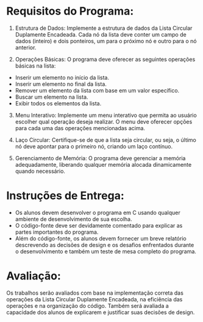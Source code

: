 # Requisitos do Programa:

1. Estrutura de Dados: Implemente a estrutura de dados da Lista Circular Duplamente Encadeada. Cada nó da lista deve conter um campo de dados (inteiro) e dois ponteiros, um para o próximo nó e outro para o nó anterior.

2. Operações Básicas: O programa deve oferecer as seguintes operações básicas na lista:

  - Inserir um elemento no início da lista.
  - Inserir um elemento no final da lista.
  - Remover um elemento da lista com base em um valor específico.
  - Buscar um elemento na lista.
  - Exibir todos os elementos da lista.

3. Menu Interativo: Implemente um menu interativo que permita ao usuário escolher qual operação deseja realizar. O menu deve oferecer opções para cada uma das operações mencionadas acima.
   
4. Laço Circular: Certifique-se de que a lista seja circular, ou seja, o último nó deve apontar para o primeiro nó, criando um laço contínuo.
   
5. Gerenciamento de Memória: O programa deve gerenciar a memória adequadamente, liberando qualquer memória alocada dinamicamente quando necessário.
   
# Instruções de Entrega:

- Os alunos devem desenvolver o programa em C usando qualquer ambiente de desenvolvimento de sua escolha.
- O código-fonte deve ser devidamente comentado para explicar as partes importantes do programa.
- Além do código-fonte, os alunos devem fornecer um breve relatório descrevendo as decisões de design e os desafios enfrentados durante o desenvolvimento e também um teste de mesa completo do programa.

# Avaliação:

Os trabalhos serão avaliados com base na implementação correta das operações da Lista Circular Duplamente Encadeada, na eficiência das operações e na organização do código. Também será avaliada a capacidade dos alunos de explicarem e justificar suas decisões de design.
